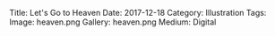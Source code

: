 Title: Let's Go to Heaven
Date: 2017-12-18
Category: Illustration
Tags: 
Image: heaven.png
Gallery: heaven.png
Medium: Digital